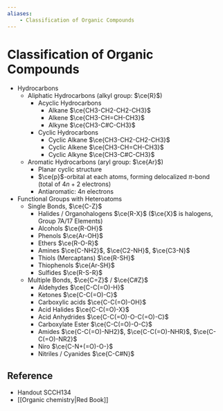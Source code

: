 ```yaml
---
aliases:
    - Classification of Organic Compounds
---
```


# Classification of Organic Compounds

- Hydrocarbons
    - Aliphatic Hydrocarbons (alkyl group: $\ce{R}$)
        - Acyclic Hydrocarbons
            - Alkane $\ce{CH3-CH2-CH2-CH3}$
            - Alkene $\ce{CH3-CH=CH-CH3}$
            - Alkyne $\ce{CH3-C#C-CH3}$
        - Cyclic Hydrocarbons
            - Cyclic Alkane $\ce{CH3-CH2-CH2-CH3}$
            - Cyclic Alkene $\ce{CH3-CH=CH-CH3}$
            - Cyclic Alkyne $\ce{CH3-C#C-CH3}$
    - Aromatic Hydrocarbons (aryl group: $\ce{Ar}$)
        - Planar cyclic structure
        - $\ce{p}$-orbital at each atoms, forming delocalized $\pi$-bond (total of $4n+2$ electrons)
        - Antiaromatic: $4n$ electrons
- Functional Groups with Heteroatoms
    - Single Bonds, $\ce{C-Z}$
        - Halides / Organohalogens $\ce{R-X}$ ($\ce{X}$ is halogens, Group 7A/17 Elements)
        - Alcohols $\ce{R-OH}$
        - Phenols $\ce{Ar-OH}$
        - Ethers $\ce{R-O-R}$
        - Amines $\ce{C-NH2}$, $\ce{C2-NH}$, $\ce{C3-N}$
        - Thiols (Mercaptans) $\ce{R-SH}$
        - Thiophenols $\ce{Ar-SH}$
        - Sulfides $\ce{R-S-R}$
    - Multiple Bonds, $\ce{C=Z}$ / $\ce{C#Z}$
        - Aldehydes $\ce{C-C(=O)-H}$
        - Ketones $\ce{C-C(=O)-C}$
        - Carboxylic acids $\ce{C-C(=O)-OH}$
        - Acid Halides $\ce{C-C(=O)-X}$
        - Acid Anhydrides $\ce{C-C(=O)-O-C(=O)-C}$
        - Carboxylate Ester $\ce{C-C(=O)-O-C}$
        - Amides $\ce{C-C(=O)-NH2}$, $\ce{C-C(=O)-NHR}$, $\ce{C-C(=O)-NR2}$
        - Niro $\ce{C-N+(=O)-O-}$
        - Nitriles / Cyanides $\ce{C-C#N}$

## Reference

- Handout SCCH134
- [[Organic chemistry|Red Book]]
